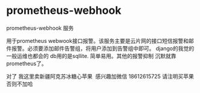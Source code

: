 # prometheus-webhook
prometheus-webhook 服务

用于prometheus webwook接口报警。该服务主要是云片网的接口短信报警和邮件报警。必须要添加邮件告警组，将用户添加到告警组中即可。
django的我觉的一般运维也都会的 db用的是sqllite. 简单易用。其他的报警抑制 沉默就靠prometheus了。

对了 我这里卖新疆阿克苏冰糖心苹果  感兴趣加微信 18612615725 请注明买苹果 否则不加哈

